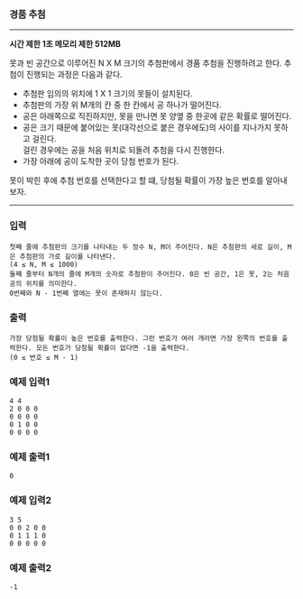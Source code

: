 ### 경품 추첨
---
**시간 제한 1초 메모리 제한 512MB**

못과 빈 공간으로 이루어진 N X M 크기의 추첨판에서 경품 추첨을 진행하려고 한다. 추첨이 진행되는 과정은 다음과 같다.

- 추첨판 임의의 위치에 1 X 1 크기의 못들이 설치된다.
- 추첨판의 가장 위 M개의 칸 중 한 칸에서 공 하나가 떨어진다.
- 공은 아래쪽으로 직진하지만, 못을 만나면 못 양옆 중 한곳에 같은 확률로 떨어진다.
- 공은 크기 때문에 붙어있는 못(대각선으로 붙은 경우에도)의 사이를 지나가지 못하고 걸린다.<br>
걸린 경우에는 공을 처음 위치로 되돌려 추첨을 다시 진행한다.
- 가장 아래에 공이 도착한 곳이 당첨 번호가 된다.

못이 박힌 후에 추첨 번호를 선택한다고 할 떄, 당첨될 확률이 가장 높은 번호를 알아내보자.

---

### 입력
```
첫째 줄에 추첨판의 크기를 나타내는 두 정수 N, M이 주어진다. N은 추첨판의 세로 길이, M은 추첨판의 가로 길이를 나타낸다.
(4 ≤ N, M ≤ 1000)
둘째 줄부터 N개의 줄에 M개의 숫자로 추첨판이 주어진다. 0은 빈 공간, 1은 못, 2는 처음 공의 위치를 의미한다. 
0번째와 N - 1번째 열에는 못이 존재하지 않는다.
```
### 출력
```
가장 당첨될 확률이 높은 번호를 출력한다. 그런 번호가 여러 개라면 가장 왼쪽의 번호를 출력한다. 모든 번호가 당첨될 확률이 없다면 -1을 출력한다.
(0 ≤ 번호 ≤ M - 1)
```
### 예제 입력1
```
4 4
2 0 0 0
0 0 0 0
0 1 0 0
0 0 0 0
```

### 예제 출력1
```
0
```

### 예제 입력2
```
3 5
0 0 2 0 0
0 1 1 1 0
0 0 0 0 0
```

### 예제 출력2
```
-1
```